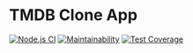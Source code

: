 # TMDB Clone App

[![Node.js CI](https://github.com/olegdemchenko/TMDBClone/actions/workflows/node.js.yml/badge.svg)](https://github.com/olegdemchenko/TMDBClone/actions/workflows/node.js.yml)
[![Maintainability](https://api.codeclimate.com/v1/badges/d0bf8f09891fbbb4672c/maintainability)](https://codeclimate.com/github/olegdemchenko/TMDBClone/maintainability)
[![Test Coverage](https://api.codeclimate.com/v1/badges/d0bf8f09891fbbb4672c/test_coverage)](https://codeclimate.com/github/olegdemchenko/TMDBClone/test_coverage)
